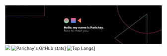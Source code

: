 [![Parichay's GitHub Banner](./src/banner.png)](https://www.linkedin.com/in/parichaysingh/)
![](https://komarev.com/ghpvc/?username=your-github-Parichay-Singh&color=red)
![Parichay's GitHub stats](https://github-readme-stats.vercel.app/api?username=Parichay-Singh)]
![Top Langs](https://github-readme-stats.vercel.app/api/top-langs/?username=Parichay-Singh)]
